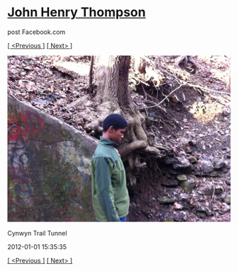 # [John Henry Thompson](../README.md)
post Facebook.com

[[ <Previous ]](2012-01-01-1.md) [[ Next> ]](2012-01-01-3.md)

[![](../media/2012-01-01/Cynwyn-Trail-Tunnel-1.jpg)](../README.md)

Cynwyn Trail Tunnel

2012-01-01 15:35:35

[[ <Previous ]](2012-01-01-1.md) [[ Next> ]](2012-01-01-3.md)